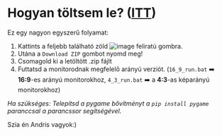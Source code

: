 # Hogyan töltsem le? ([ITT](https://github.com/NBencee/NewtonKalandjai/archive/refs/heads/main.zip))
Ez egy nagyon egyszerű folyamat: 
1. Kattints a feljebb található zöld ![image](https://github.com/NBencee/NewtonKalandjai/assets/97159891/23c2f5d1-d4ac-402d-8691-e938836f4a3e) feliratú gombra.
2. Utána a `Download ZIP` gombot nyomd meg!
3. Csomagold ki a letöltött .zip fájlt
4. Futtatsd a monitorodnak megfelelő arányú verziót. (`16_9_run.bat` ➡️ **16:9**-es arányú monitorokhoz, `4_3_run.bat` ➡️ a **4:3**-as képarányú monitorokhoz)

*Ha szükséges: Telepítsd a pygame bővítményt a `pip install pygame` paranccsal a parancssor segítségével.*

Szia én Andris vagyok:)
